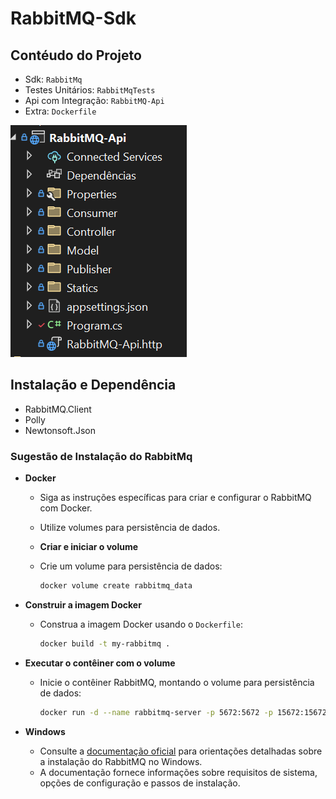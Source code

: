 RabbitMQ-Sdk
===

## Contéudo do Projeto
- Sdk:  `RabbitMq`
- Testes Unitários: `RabbitMqTests`
- Api com Integração:  `RabbitMQ-Api`
- Extra: `Dockerfile`


![Apresentação da Soluction](images/soluction.png)

## Instalação e Dependência
- RabbitMQ.Client
- Polly
- Newtonsoft.Json

### Sugestão de Instalação do RabbitMq
- **Docker**
  - Siga as instruções específicas para criar e configurar o RabbitMQ com Docker.
  - Utilize volumes para persistência de dados.
  - **Criar e iniciar o volume**
  - Crie um volume para persistência de dados:

    ```bash
    docker volume create rabbitmq_data
    ```

- **Construir a imagem Docker**
  - Construa a imagem Docker usando o `Dockerfile`:

    ```bash
    docker build -t my-rabbitmq .
    ```

- **Executar o contêiner com o volume**
  - Inicie o contêiner RabbitMQ, montando o volume para persistência de dados:

    ```bash
    docker run -d --name rabbitmq-server -p 5672:5672 -p 15672:15672 -v rabbitmq_data:/var/lib/rabbitmq my-rabbitmq
    ```

- **Windows**
  - Consulte a [documentação oficial](https://www.rabbitmq.com/docs/install-windows) para orientações detalhadas sobre a instalação do RabbitMQ no Windows.
  - A documentação fornece informações sobre requisitos de sistema, opções de configuração e passos de instalação.